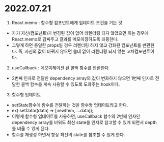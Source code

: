 <h1>2022.07.21</h1>

1. React.memo : 함수형 컴포넌트에게 업데이트 조건을 거는 것
 - 자기 자신(컴포넌트)가 변경된 값이 없어 리렌더링 되지 않았으면 하는 경우에 React.memo로 감싸주고 결과를 메모이징하도록 래핑한다. 
 - 그렇게 하면 동일한 props일 경우 리렌더링 하지 않고 강화된 컴포넌트를 반환한다. 즉, 자신의 값이 바뀌지 않으면 쓸데 없이 리렌더링 되지 않는 고차컴포넌트이다.


2. useCallback : 메모이제이션 된 콜백 함수를 반환한다.
 - 2번째 인자로 전달한 dependency array의 값이 변화하지 않으면 1번째 인자로 전달한 콜백 함수를 계속 사용할 수 있도록 도와주는 hook이다.


3. 함수형 업데이트 
 - setState함수에 함수를 전달하는 것을 함수형 업데이트라고 한다.
 - ex) setData((data) => [newItem, ...data]);
 - 이렇게 함수형 업데이트를 사용하면, useCallback 함수의 2번째 인자인 dependency array를 비워도 최신 state를 인자로 참고할 수 있게 되면서 depth를 비울 수 있게 된다.
 - 함수를 재생성 하면서 항상 최신의 state를 참조할 수 있게 한다.
